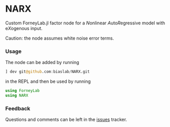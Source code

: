 # NARX

Custom ForneyLab.jl factor node for a *N*onlinear *A*uto*R*egressive model with e*X*ogenous input.

Caution: the node assumes white noise error terms.

### Usage

The node can be added by running

```julia
] dev git@github.com:biaslab/NARX.git
```

in the REPL and then be used by running

```julia 
using ForneyLab
using NARX
```

### Feedback

Questions and comments can be left in the [issues](https://github.com/biaslab/NARX/issues) tracker.